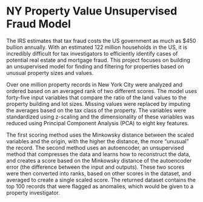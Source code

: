 # NY Property Value Unsupervised Fraud Model

The IRS estimates that tax fraud costs the US government as much as $450 bullion annually.  With an estimated 122 million households in the US, it is incredibly difficult for tax investigators to efficiently identify cases of potential real estate and mortgage fraud.  This project focuses on building an unsupervised model for finding and filtering for properties based on unusual property sizes and values.     

Over one million property records in New York City were analyzed and ordered based on an averaged rank of two different scores.  The model uses forty-five input variables that compare the ratio of the land values to the property building and lot sizes.  Missing values were replaced by imputing the averages based on the tax class of the property.  The variables were standardized using z-scaling and the dimensionality of these variables was reduced using Principal Component Analysis (PCA) to eight key features.  

The first scoring method uses the Minkowsky distance between the scaled variables and the origin, with the higher the distance, the more “unusual” the record.  The second method uses an autoencoder, an unsupervised method that compresses the data and learns how to reconstruct the data, and creates a score based on the Minkowsky distance of the autoencoder error (the difference between the input and outputs).  These two scores were then converted into ranks, based on other scores in the dataset, and averaged to create a single scaled score.  The returned dataset contains the top 100 records that were flagged as anomalies, which would be given to a property investigator.  

